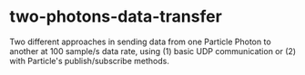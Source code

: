 # two-photons-data-transfer
Two different approaches in sending data from one Particle Photon to another at 100 sample/s data rate, using (1) basic UDP communication or (2) with Particle's publish/subscribe methods.
